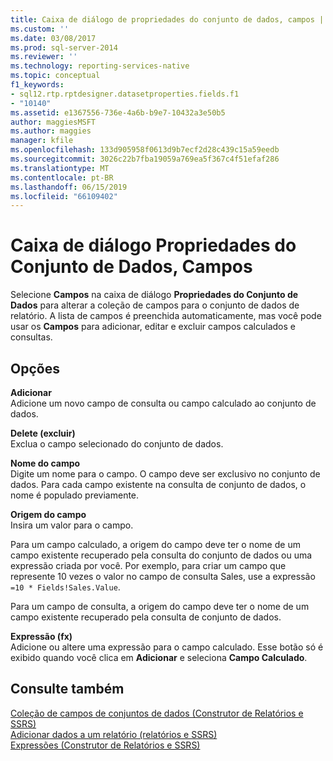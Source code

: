 ```yaml
---
title: Caixa de diálogo de propriedades do conjunto de dados, campos | Microsoft Docs
ms.custom: ''
ms.date: 03/08/2017
ms.prod: sql-server-2014
ms.reviewer: ''
ms.technology: reporting-services-native
ms.topic: conceptual
f1_keywords:
- sql12.rtp.rptdesigner.datasetproperties.fields.f1
- "10140"
ms.assetid: e1367556-736e-4a6b-b9e7-10432a3e50b5
author: maggiesMSFT
ms.author: maggies
manager: kfile
ms.openlocfilehash: 133d905958f0613d9b7ecf2d28c439c15a59eedb
ms.sourcegitcommit: 3026c22b7fba19059a769ea5f367c4f51efaf286
ms.translationtype: MT
ms.contentlocale: pt-BR
ms.lasthandoff: 06/15/2019
ms.locfileid: "66109402"
---
```

# <a name="dataset-properties-dialog-box-fields"></a>Caixa de diálogo Propriedades do Conjunto de Dados, Campos
  Selecione **Campos** na caixa de diálogo **Propriedades do Conjunto de Dados** para alterar a coleção de campos para o conjunto de dados de relatório. A lista de campos é preenchida automaticamente, mas você pode usar os **Campos** para adicionar, editar e excluir campos calculados e consultas.  
  
## <a name="options"></a>Opções  
 **Adicionar**  
 Adicione um novo campo de consulta ou campo calculado ao conjunto de dados.  
  
 **Delete (excluir)**  
 Exclua o campo selecionado do conjunto de dados.  
  
 **Nome do campo**  
 Digite um nome para o campo. O campo deve ser exclusivo no conjunto de dados. Para cada campo existente na consulta de conjunto de dados, o nome é populado previamente.  
  
 **Origem do campo**  
 Insira um valor para o campo.  
  
 Para um campo calculado, a origem do campo deve ter o nome de um campo existente recuperado pela consulta do conjunto de dados ou uma expressão criada por você. Por exemplo, para criar um campo que represente 10 vezes o valor no campo de consulta Sales, use a expressão `=10 * Fields!Sales.Value`.  
  
 Para um campo de consulta, a origem do campo deve ter o nome de um campo existente recuperado pela consulta de conjunto de dados.  
  
 **Expressão (fx)**  
 Adicione ou altere uma expressão para o campo calculado. Esse botão só é exibido quando você clica em **Adicionar** e seleciona **Campo Calculado**.  
  
## <a name="see-also"></a>Consulte também  
 [Coleção de campos de conjuntos de dados &#40;Construtor de Relatórios e SSRS&#41;](report-data/dataset-fields-collection-report-builder-and-ssrs.md)   
 [Adicionar dados a um relatório &#40;relatórios e SSRS&#41;](report-data/report-datasets-ssrs.md)   
 [Expressões &#40;Construtor de Relatórios e SSRS&#41;](report-design/expressions-report-builder-and-ssrs.md)  
  
  
